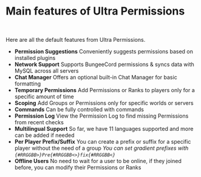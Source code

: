 # Main features of Ultra Permissions
<br>

Here are all the default features from Ultra Permissions.
<br>

* **Permission Suggestions**
    Conveniently suggests permissions based on installed plugins
* **Network Support**
    Supports BungeeCord permissions & syncs data with MySQL across all servers
* **Chat Manager**
    Offers an optional built-in Chat Manager for basic formatting
* **Temporary Permissions**
    Add Permissions or Ranks to players only for a specific amount of time
* **Scoping**
    Add Groups or Permissions only for specific worlds or servers
* **Commands**
    Can be fully controlled with commands
* **Permission Log**
    View the Permission Log to find missing Permissions from recent checks
* **Multilingual Support**
    So far, we have 11 languages supported and more can be added if needed
* **Per Player Prefix/Suffix**
    You can create a prefix or suffix for a specific player without the need of a group
    *You can set gradient prefixes with `{#RRGGBB>}Pre{#RRGGBB<>}fix{#RRGGBB<}`*
* **Offline Users**
    No need to wait for a user to be online, if they joined before, you can modify their Permissions or Ranks
